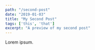 ```yaml
---
path: "/second-post"
date: "2019-01-03"
title: "My Second Post"
tags: ['this', 'that']
excerpt: "A preview of my second post"
---
```


Lorem ipsum.